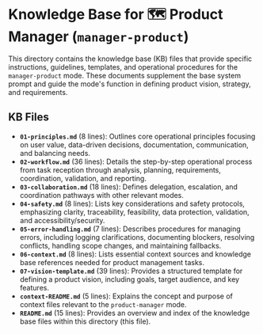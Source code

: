 # Knowledge Base for 🗺️ Product Manager (`manager-product`)

This directory contains the knowledge base (KB) files that provide specific instructions, guidelines, templates, and operational procedures for the `manager-product` mode. These documents supplement the base system prompt and guide the mode's function in defining product vision, strategy, and requirements.

## KB Files

*   **`01-principles.md`** (8 lines): Outlines core operational principles focusing on user value, data-driven decisions, documentation, communication, and balancing needs.
*   **`02-workflow.md`** (36 lines): Details the step-by-step operational process from task reception through analysis, planning, requirements, coordination, validation, and reporting.
*   **`03-collaboration.md`** (18 lines): Defines delegation, escalation, and coordination pathways with other relevant modes.
*   **`04-safety.md`** (8 lines): Lists key considerations and safety protocols, emphasizing clarity, traceability, feasibility, data protection, validation, and accessibility/security.
*   **`05-error-handling.md`** (7 lines): Describes procedures for managing errors, including logging clarifications, documenting blockers, resolving conflicts, handling scope changes, and maintaining fallbacks.
*   **`06-context.md`** (8 lines): Lists essential context sources and knowledge base references needed for product management tasks.
*   **`07-vision-template.md`** (39 lines): Provides a structured template for defining a product vision, including goals, target audience, and key features.
*   **`context-README.md`** (5 lines): Explains the concept and purpose of context files relevant to the `product-manager` mode.
*   **`README.md`** (15 lines): Provides an overview and index of the knowledge base files within this directory (this file).